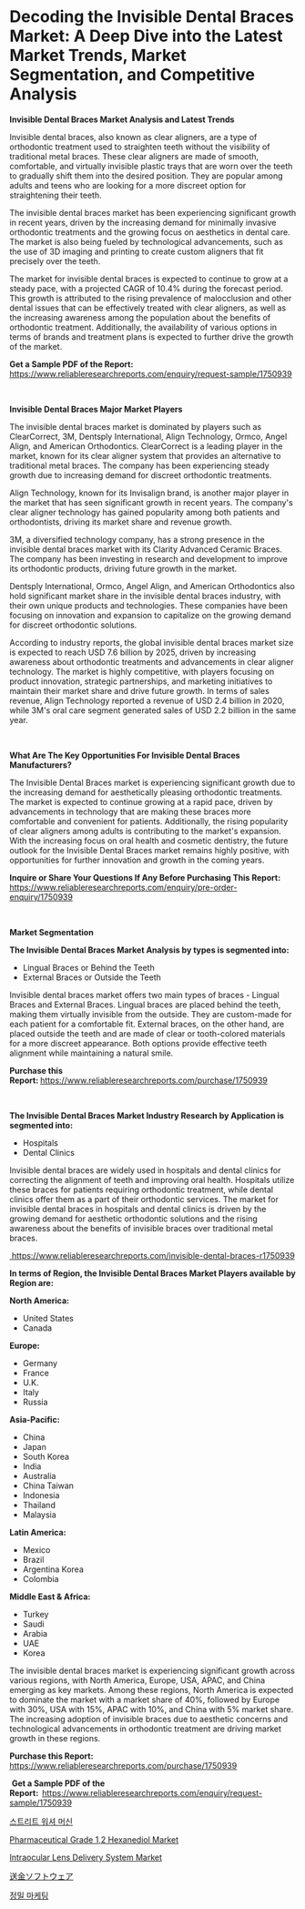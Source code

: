 <p><h1>Decoding the Invisible Dental Braces Market: A Deep Dive into the Latest Market Trends, Market Segmentation, and Competitive Analysis</h1></p><p><strong>Invisible Dental Braces Market Analysis and Latest Trends</strong></p>
<p><p>Invisible dental braces, also known as clear aligners, are a type of orthodontic treatment used to straighten teeth without the visibility of traditional metal braces. These clear aligners are made of smooth, comfortable, and virtually invisible plastic trays that are worn over the teeth to gradually shift them into the desired position. They are popular among adults and teens who are looking for a more discreet option for straightening their teeth.</p><p>The invisible dental braces market has been experiencing significant growth in recent years, driven by the increasing demand for minimally invasive orthodontic treatments and the growing focus on aesthetics in dental care. The market is also being fueled by technological advancements, such as the use of 3D imaging and printing to create custom aligners that fit precisely over the teeth.</p><p>The market for invisible dental braces is expected to continue to grow at a steady pace, with a projected CAGR of 10.4% during the forecast period. This growth is attributed to the rising prevalence of malocclusion and other dental issues that can be effectively treated with clear aligners, as well as the increasing awareness among the population about the benefits of orthodontic treatment. Additionally, the availability of various options in terms of brands and treatment plans is expected to further drive the growth of the market.</p></p>
<p><strong>Get a Sample PDF of the Report:&nbsp;</strong> <a href="https://www.reliableresearchreports.com/enquiry/request-sample/1750939">https://www.reliableresearchreports.com/enquiry/request-sample/1750939</a></p>
<p>&nbsp;</p>
<p><strong>Invisible Dental Braces Major Market Players</strong></p>
<p><p>The invisible dental braces market is dominated by players such as ClearCorrect, 3M, Dentsply International, Align Technology, Ormco, Angel Align, and American Orthodontics. ClearCorrect is a leading player in the market, known for its clear aligner system that provides an alternative to traditional metal braces. The company has been experiencing steady growth due to increasing demand for discreet orthodontic treatments.</p><p>Align Technology, known for its Invisalign brand, is another major player in the market that has seen significant growth in recent years. The company's clear aligner technology has gained popularity among both patients and orthodontists, driving its market share and revenue growth.</p><p>3M, a diversified technology company, has a strong presence in the invisible dental braces market with its Clarity Advanced Ceramic Braces. The company has been investing in research and development to improve its orthodontic products, driving future growth in the market.</p><p>Dentsply International, Ormco, Angel Align, and American Orthodontics also hold significant market share in the invisible dental braces industry, with their own unique products and technologies. These companies have been focusing on innovation and expansion to capitalize on the growing demand for discreet orthodontic solutions.</p><p>According to industry reports, the global invisible dental braces market size is expected to reach USD 7.6 billion by 2025, driven by increasing awareness about orthodontic treatments and advancements in clear aligner technology. The market is highly competitive, with players focusing on product innovation, strategic partnerships, and marketing initiatives to maintain their market share and drive future growth. In terms of sales revenue, Align Technology reported a revenue of USD 2.4 billion in 2020, while 3M's oral care segment generated sales of USD 2.2 billion in the same year.</p></p>
<p>&nbsp;</p>
<p><strong>What Are The Key Opportunities For Invisible Dental Braces Manufacturers?</strong></p>
<p><p>The Invisible Dental Braces market is experiencing significant growth due to the increasing demand for aesthetically pleasing orthodontic treatments. The market is expected to continue growing at a rapid pace, driven by advancements in technology that are making these braces more comfortable and convenient for patients. Additionally, the rising popularity of clear aligners among adults is contributing to the market's expansion. With the increasing focus on oral health and cosmetic dentistry, the future outlook for the Invisible Dental Braces market remains highly positive, with opportunities for further innovation and growth in the coming years.</p></p>
<p><strong>Inquire or Share Your Questions If Any Before Purchasing This Report:</strong> <a href="https://www.reliableresearchreports.com/enquiry/pre-order-enquiry/1750939">https://www.reliableresearchreports.com/enquiry/pre-order-enquiry/1750939</a></p>
<p>&nbsp;</p>
<p><strong>Market Segmentation</strong></p>
<p><strong>The Invisible Dental Braces Market Analysis by types is segmented into:</strong></p>
<p><ul><li>Lingual Braces or Behind the Teeth</li><li>External Braces or Outside the Teeth</li></ul></p>
<p><p>Invisible dental braces market offers two main types of braces - Lingual Braces and External Braces. Lingual braces are placed behind the teeth, making them virtually invisible from the outside. They are custom-made for each patient for a comfortable fit. External braces, on the other hand, are placed outside the teeth and are made of clear or tooth-colored materials for a more discreet appearance. Both options provide effective teeth alignment while maintaining a natural smile.</p></p>
<p><strong>Purchase this Report:&nbsp;</strong><a href="https://www.reliableresearchreports.com/purchase/1750939">https://www.reliableresearchreports.com/purchase/1750939</a></p>
<p>&nbsp;</p>
<p><strong>The Invisible Dental Braces Market Industry Research by Application is segmented into:</strong></p>
<p><ul><li>Hospitals</li><li>Dental Clinics</li></ul></p>
<p><p>Invisible dental braces are widely used in hospitals and dental clinics for correcting the alignment of teeth and improving oral health. Hospitals utilize these braces for patients requiring orthodontic treatment, while dental clinics offer them as a part of their orthodontic services. The market for invisible dental braces in hospitals and dental clinics is driven by the growing demand for aesthetic orthodontic solutions and the rising awareness about the benefits of invisible braces over traditional metal braces.</p></p>
<p><a href="https://www.reliableresearchreports.com/invisible-dental-braces-r1750939">&nbsp;https://www.reliableresearchreports.com/invisible-dental-braces-r1750939</a></p>
<p><strong>In terms of Region, the Invisible Dental Braces Market Players available by Region are:</strong></p>
<p>
    <p> <strong> North America: </strong>
        <ul>
            <li>United States</li>
            <li>Canada</li>
        </ul>
        </p> 
    <p> <strong> Europe: </strong>
        <ul>
            <li>Germany</li>
            <li>France</li>
            <li>U.K.</li>
            <li>Italy</li>
            <li>Russia</li>
        </ul>
        </p> 
    <p> <strong> Asia-Pacific: </strong>
        <ul>
            <li>China</li>
            <li>Japan</li>
            <li>South Korea</li>
            <li>India</li>
            <li>Australia</li>
            <li>China Taiwan</li>
            <li>Indonesia</li>
            <li>Thailand</li>
            <li>Malaysia</li>
        </ul>
        </p> 
    <p> <strong> Latin America: </strong>
        <ul>
            <li>Mexico</li>
            <li>Brazil</li>
            <li>Argentina Korea</li>
            <li>Colombia</li>
        </ul>
        </p> 
    <p> <strong> Middle East & Africa: </strong>
        <ul>
            <li>Turkey</li>
            <li>Saudi</li>
            <li>Arabia</li>
            <li>UAE</li>
            <li>Korea</li>
        </ul>
    </p>
    </p>
<p><p>The invisible dental braces market is experiencing significant growth across various regions, with North America, Europe, USA, APAC, and China emerging as key markets. Among these regions, North America is expected to dominate the market with a market share of 40%, followed by Europe with 30%, USA with 15%, APAC with 10%, and China with 5% market share. The increasing adoption of invisible braces due to aesthetic concerns and technological advancements in orthodontic treatment are driving market growth in these regions.</p></p>
<p><strong>Purchase this Report: </strong><a href="https://www.reliableresearchreports.com/purchase/1750939">https://www.reliableresearchreports.com/purchase/1750939</a></p>
<p>&nbsp;<strong>Get a Sample PDF of the Report:&nbsp;&nbsp;</strong><a href="https://www.reliableresearchreports.com/enquiry/request-sample/1750939">https://www.reliableresearchreports.com/enquiry/request-sample/1750939</a></p>
<p><strong></strong></p>
<p><p><a href="https://github.com/Skyleitney456456/Market-Research-Report-List-1/blob/main/799135244464.md">스트리트 워셔 머신</a></p><p><a href="https://issuu.com/reportprime-2/docs/pharmaceutical-grade-12-hexanediol-market-size-203">Pharmaceutical Grade 1,2 Hexanediol Market</a></p><p><a href="https://github.com/sonuprakash1/Market-Research-Report-List-2/blob/main/intraocular-lens-delivery-system-market.md">Intraocular Lens Delivery System Market</a></p><p><a href="https://github.com/ReyesKohler20231/Market-Research-Report-List-1/blob/main/816431649597.md">送金ソフトウェア</a></p><p><a href="https://github.com/vs10l4sfg5c/Market-Research-Report-List-2/blob/main/377981244463.md">정밀 마케팅</a></p></p>